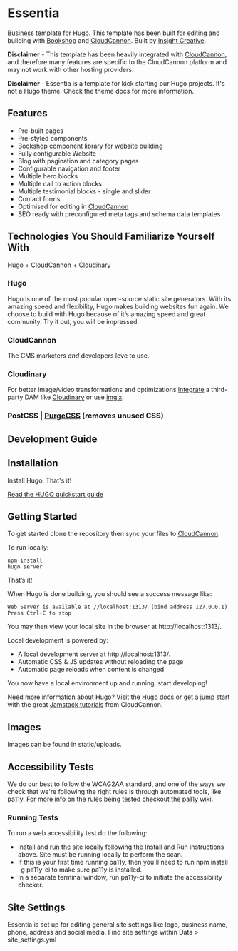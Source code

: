 # Essentia

Business template for Hugo. This template has been built for editing and building with [Bookshop](https://github.com/CloudCannon/bookshop) and [CloudCannon](https://cloudcannon.com/). Built by [Insight Creative](https://insightcreative.com/).

**Disclaimer** - This template has been heavily integrated with [CloudCannon](https://cloudcannon.com/), and therefore many features are specific to the CloudCannon platform and may not work with other hosting providers.

**Disclaimer** - Essentia is a template for kick starting our Hugo projects. It's not a Hugo theme. Check the theme docs for more information.

## Features

* Pre-built pages
* Pre-styled components
* [Bookshop](https://github.com/CloudCannon/bookshop) component library for website building
* Fully configurable Website
* Blog with pagination and category pages
* Configurable navigation and footer
* Multiple hero blocks
* Multiple call to action blocks
* Multiple testimonial blocks - single and slider
* Contact forms
* Optimised for editing in [CloudCannon](https://cloudcannon.com/)
* SEO ready with preconfigured meta tags and schema data templates

## Technologies You Should Familiarize Yourself With

[Hugo](https://gohugo.io/) + [CloudCannon](https://cloudcannon.com/) + [Cloudinary](https://cloudinary.com/)

### Hugo 
Hugo is one of the most popular open-source static site generators. With its amazing speed and flexibility, Hugo makes building websites fun again. We choose to build with Hugo because of it’s amazing speed and great community. Try it out, you will be impressed.

### CloudCannon 
The CMS marketers *and* developers love to use.

### Cloudinary
For better image/video transformations and optimizations [integrate](https://cloudcannon.com/documentation/articles/integrating-your-dam-with-cloudcannon/) a third-party DAM like [Cloudinary](https://cloudinary.com/) or use [imgix](https://imgix.com/).

### PostCSS | [PurgeCSS](https://purgecss.com/) (removes unused CSS)

## Development Guide

## Installation
Install Hugo. That's it!

[Read the HUGO quickstart guide](https://gohugo.io/getting-started/quick-start/)

## Getting Started

To get started clone the repository then sync your files to [CloudCannon](https://cloudcannon.com/).

To run locally:

```
npm install
hugo server

```

That’s it! 

When Hugo is done building, you should see a success message like:

```
Web Server is available at //localhost:1313/ (bind address 127.0.0.1)
Press Ctrl+C to stop
```

You may then view your local site in the browser at http://localhost:1313/.

Local development is powered by:

* A local development server at http://localhost:1313/.
* Automatic CSS & JS updates without reloading the page
* Automatic page reloads when content is changed

You now have a local environment up and running, start developing!

Need more information about Hugo? Visit the [Hugo docs](https://gohugo.io/documentation/) or get a jump start with the great [Jamstack tutorials](https://cloudcannon.com/community/learn/) from CloudCannon.

## Images
Images can be found in static/uploads.

## Accessibility Tests
We do our best to follow the WCAG2AA standard, and one of the ways we check that we're following the right rules is through automated tools, like [pa11y](https://github.com/pa11y/pa11y/). For more info on the rules being tested checkout the [pa11y wiki](https://github.com/pa11y/pa11y/wiki/HTML-CodeSniffer-Rules).

### Running Tests
To run a web accessibility test do the following:

* Install and run the site locally following the Install and Run instructions above. Site must be running locally to perform the scan.
* If this is your first time running pa11y, then you'll need to run npm install -g pa11y-ci to make sure pa11y is installed.
* In a separate terminal window, run pa11y-ci to initiate the accessibility checker.

## Site Settings

Essentia is set up for editing general site settings like logo, business name, phone, address and social media. Find site settings within Data > site_settings.yml